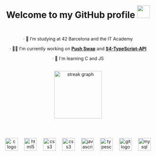 <h1 align="center">Welcome to my GitHub profile <img src="https://raw.githubusercontent.com/innng/innng/master/assets/kyubey.gif" height="40" /></h1>

<br>

<div align="center">
              
 · 🔭 I’m studying at 42 Barcelona and the IT Academy
  
 · 👩‍💻 I'm currently working on <a href="https://github.com/dracudev/Push-Swap" target="_blank">**Push Swap**</a> and <a href="https://github.com/dracudev/S3-Testing-JS" target="_blank">**S4-TypeScript-API**</a>

 · 🧠 I'm learning C and JS

<br>

</div>

<div align="center">
  <img src="https://streak-stats.demolab.com?user=dracudev&locale=en&mode=daily&theme=dracula&hide_border=false&border_radius=5&order=3" height="150" alt="streak graph"  />
</div>

<br><br>

<div align="center">
  <img src="https://cdn.jsdelivr.net/gh/devicons/devicon/icons/c/c-original.svg" height="40" alt="c logo"  />
  <img width="12" />
  <img src="https://cdn.jsdelivr.net/gh/devicons/devicon/icons/html5/html5-original.svg" height="40" alt="html5 logo"  />
  <img width="12" />
  <img src="https://cdn.jsdelivr.net/gh/devicons/devicon/icons/css3/css3-original.svg" height="40" alt="css3 logo"  />
  <img width="12" />
  <img src="https://cdn.jsdelivr.net/gh/devicons/devicon/icons/bootstrap/bootstrap-original.svg" height="40" alt="css3 logo"  />
  <img width="12" />
  <img src="https://cdn.jsdelivr.net/gh/devicons/devicon/icons/javascript/javascript-original.svg" height="40" alt="javascript logo"  />
  <img width="12" />
  <img src="https://cdn.jsdelivr.net/gh/devicons/devicon/icons/typescript/typescript-original.svg" height="40" alt="typescript logo"  />
  <img width="12" />
  <img src="https://cdn.jsdelivr.net/gh/devicons/devicon/icons/git/git-original.svg" height="40" alt="git logo"  />
  <img width="12" />
  <img src="https://cdn.jsdelivr.net/gh/devicons/devicon/icons/mysql/mysql-original.svg" height="40" alt="mysql logo"  />
</div>
